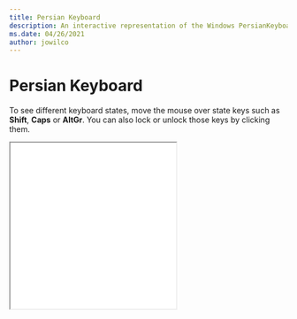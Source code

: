 ```yaml
---
title: Persian Keyboard
description: An interactive representation of the Windows PersianKeyboard. To see different keyboard states, click or move the mouse over the state keys.
ms.date: 04/26/2021
author: jowilco
---
```


# Persian Keyboard

To see different keyboard states, move the mouse over state keys such as **Shift**, **Caps** or **AltGr**. You can also lock or unlock those keys by clicking them.

<iframe src="kbdfa.html" height="300"></iframe>
